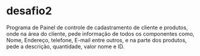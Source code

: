 # desafio2
Programa de Painel de controle de cadastramento de cliente e produtos, onde na área do cliente, pede informação de todos os componentes como, Nome, Endereço, telefone, E-mail entre outros, e na parte dos produtos, pede a descrição, quantidade, valor nome e ID.
